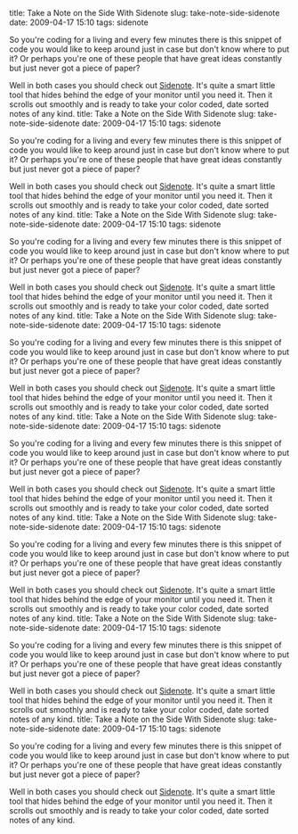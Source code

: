 title: Take a Note on the Side With Sidenote
slug: take-note-side-sidenote
date: 2009-04-17 15:10
tags: sidenote

So you're coding for a living and every few minutes there is this snippet of code you would like to keep around just in case but don't know where to put it? Or perhaps you're one of these people that have great ideas constantly but just never got a piece of paper?

Well in both cases you should check out [Sidenote](http://www.chatelp.org/?p=50). It's quite a smart little tool that hides behind the edge of your monitor until you need it. Then it scrolls out smoothly and is ready to take your color coded, date sorted notes of any kind.
title: Take a Note on the Side With Sidenote
slug: take-note-side-sidenote
date: 2009-04-17 15:10
tags: sidenote

So you're coding for a living and every few minutes there is this snippet of code you would like to keep around just in case but don't know where to put it? Or perhaps you're one of these people that have great ideas constantly but just never got a piece of paper?

Well in both cases you should check out [Sidenote](http://www.chatelp.org/?p=50). It's quite a smart little tool that hides behind the edge of your monitor until you need it. Then it scrolls out smoothly and is ready to take your color coded, date sorted notes of any kind.
title: Take a Note on the Side With Sidenote
slug: take-note-side-sidenote
date: 2009-04-17 15:10
tags: sidenote

So you're coding for a living and every few minutes there is this snippet of code you would like to keep around just in case but don't know where to put it? Or perhaps you're one of these people that have great ideas constantly but just never got a piece of paper?

Well in both cases you should check out [Sidenote](http://www.chatelp.org/?p=50). It's quite a smart little tool that hides behind the edge of your monitor until you need it. Then it scrolls out smoothly and is ready to take your color coded, date sorted notes of any kind.
title: Take a Note on the Side With Sidenote
slug: take-note-side-sidenote
date: 2009-04-17 15:10
tags: sidenote

So you're coding for a living and every few minutes there is this snippet of code you would like to keep around just in case but don't know where to put it? Or perhaps you're one of these people that have great ideas constantly but just never got a piece of paper?

Well in both cases you should check out [Sidenote](http://www.chatelp.org/?p=50). It's quite a smart little tool that hides behind the edge of your monitor until you need it. Then it scrolls out smoothly and is ready to take your color coded, date sorted notes of any kind.
title: Take a Note on the Side With Sidenote
slug: take-note-side-sidenote
date: 2009-04-17 15:10
tags: sidenote

So you're coding for a living and every few minutes there is this snippet of code you would like to keep around just in case but don't know where to put it? Or perhaps you're one of these people that have great ideas constantly but just never got a piece of paper?

Well in both cases you should check out [Sidenote](http://www.chatelp.org/?p=50). It's quite a smart little tool that hides behind the edge of your monitor until you need it. Then it scrolls out smoothly and is ready to take your color coded, date sorted notes of any kind.
title: Take a Note on the Side With Sidenote
slug: take-note-side-sidenote
date: 2009-04-17 15:10
tags: sidenote

So you're coding for a living and every few minutes there is this snippet of code you would like to keep around just in case but don't know where to put it? Or perhaps you're one of these people that have great ideas constantly but just never got a piece of paper?

Well in both cases you should check out [Sidenote](http://www.chatelp.org/?p=50). It's quite a smart little tool that hides behind the edge of your monitor until you need it. Then it scrolls out smoothly and is ready to take your color coded, date sorted notes of any kind.
title: Take a Note on the Side With Sidenote
slug: take-note-side-sidenote
date: 2009-04-17 15:10
tags: sidenote

So you're coding for a living and every few minutes there is this snippet of code you would like to keep around just in case but don't know where to put it? Or perhaps you're one of these people that have great ideas constantly but just never got a piece of paper?

Well in both cases you should check out [Sidenote](http://www.chatelp.org/?p=50). It's quite a smart little tool that hides behind the edge of your monitor until you need it. Then it scrolls out smoothly and is ready to take your color coded, date sorted notes of any kind.
title: Take a Note on the Side With Sidenote
slug: take-note-side-sidenote
date: 2009-04-17 15:10
tags: sidenote

So you're coding for a living and every few minutes there is this snippet of code you would like to keep around just in case but don't know where to put it? Or perhaps you're one of these people that have great ideas constantly but just never got a piece of paper?

Well in both cases you should check out [Sidenote](http://www.chatelp.org/?p=50). It's quite a smart little tool that hides behind the edge of your monitor until you need it. Then it scrolls out smoothly and is ready to take your color coded, date sorted notes of any kind.
